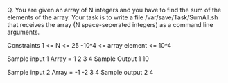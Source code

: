 Q. You are given an array of N integers and you have to find the sum of the elements of the array. 
Your task is to write a file /var/save/Task/SumAll.sh that receives the array (N space-seperated integers) as a command
line arguments.

Constraints
1 <= N <= 25
-10^4 <= array element <= 10^4

Sample input 1 
Array = 1 2 3 4 
Sample Output 1 
10 

Sample input 2 
Array = -1 -2 3 4 
Sample output 2 
4 
